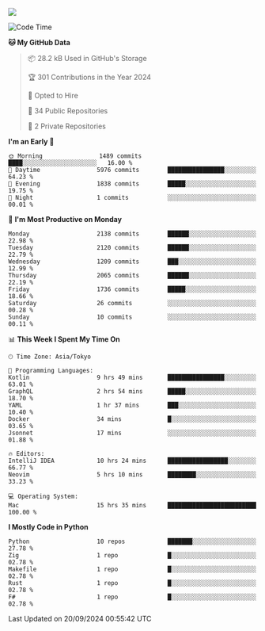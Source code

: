 ![](https://komarev.com/ghpvc/?username=kitagawa-hr)

<!--START_SECTION:waka-->
![Code Time](http://img.shields.io/badge/Code%20Time-1%2C065%20hrs%2015%20mins-blue)

**🐱 My GitHub Data** 

> 📦 28.2 kB Used in GitHub's Storage 
 > 
> 🏆 301 Contributions in the Year 2024
 > 
> 💼 Opted to Hire
 > 
> 📜 34 Public Repositories 
 > 
> 🔑 2 Private Repositories 
 > 
**I'm an Early 🐤** 

```text
🌞 Morning                1489 commits        ████░░░░░░░░░░░░░░░░░░░░░   16.00 % 
🌆 Daytime                5976 commits        ████████████████░░░░░░░░░   64.23 % 
🌃 Evening                1838 commits        █████░░░░░░░░░░░░░░░░░░░░   19.75 % 
🌙 Night                  1 commits           ░░░░░░░░░░░░░░░░░░░░░░░░░   00.01 % 
```
📅 **I'm Most Productive on Monday** 

```text
Monday                   2138 commits        ██████░░░░░░░░░░░░░░░░░░░   22.98 % 
Tuesday                  2120 commits        ██████░░░░░░░░░░░░░░░░░░░   22.79 % 
Wednesday                1209 commits        ███░░░░░░░░░░░░░░░░░░░░░░   12.99 % 
Thursday                 2065 commits        ██████░░░░░░░░░░░░░░░░░░░   22.19 % 
Friday                   1736 commits        █████░░░░░░░░░░░░░░░░░░░░   18.66 % 
Saturday                 26 commits          ░░░░░░░░░░░░░░░░░░░░░░░░░   00.28 % 
Sunday                   10 commits          ░░░░░░░░░░░░░░░░░░░░░░░░░   00.11 % 
```


📊 **This Week I Spent My Time On** 

```text
🕑︎ Time Zone: Asia/Tokyo

💬 Programming Languages: 
Kotlin                   9 hrs 49 mins       ████████████████░░░░░░░░░   63.01 % 
GraphQL                  2 hrs 54 mins       █████░░░░░░░░░░░░░░░░░░░░   18.70 % 
YAML                     1 hr 37 mins        ███░░░░░░░░░░░░░░░░░░░░░░   10.40 % 
Docker                   34 mins             █░░░░░░░░░░░░░░░░░░░░░░░░   03.65 % 
Jsonnet                  17 mins             ░░░░░░░░░░░░░░░░░░░░░░░░░   01.88 % 

🔥 Editors: 
IntelliJ IDEA            10 hrs 24 mins      █████████████████░░░░░░░░   66.77 % 
Neovim                   5 hrs 10 mins       ████████░░░░░░░░░░░░░░░░░   33.23 % 

💻 Operating System: 
Mac                      15 hrs 35 mins      █████████████████████████   100.00 % 
```

**I Mostly Code in Python** 

```text
Python                   10 repos            ███████░░░░░░░░░░░░░░░░░░   27.78 % 
Zig                      1 repo              █░░░░░░░░░░░░░░░░░░░░░░░░   02.78 % 
Makefile                 1 repo              █░░░░░░░░░░░░░░░░░░░░░░░░   02.78 % 
Rust                     1 repo              █░░░░░░░░░░░░░░░░░░░░░░░░   02.78 % 
F#                       1 repo              █░░░░░░░░░░░░░░░░░░░░░░░░   02.78 % 
```




 Last Updated on 20/09/2024 00:55:42 UTC
<!--END_SECTION:waka-->
